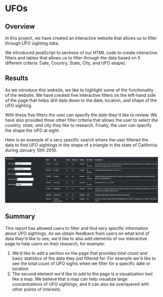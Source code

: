 # UFOs

## Overview

In this project, we have created an interactive website that allows us to filter through UFO sighting data. 

We introduced javaScript to sections of our HTML code to create interactive filters and tables that allows us to filter through the data based on 5 different criteria: Date, Country, State, City, and UFO shape). 

## Results

As we introduce this website, we like to highlight some of the functionality of the website. We have created five interactive filters on the left-hand side of the page that helps drill data down to the date, location, and shape of the UFO sighting.

With these five filters the user can specify the *date* they'd like to review. We have also provided three other filter criteria that allows the user to select the *country, state, and city* they like to research. Finally, the user can specify the shape the UFO at sight. 

Here is an example of a very specific search where the user filtered the data to find UFO sightings in the shape of a triangle in the state of California during January 10th 2010. 

![image](https://github.com/ejyongc/UFOs/blob/main/Filtered%20Table%20Data.png)

## Summary

This report has allowed users to filter and find very specific information about UFO sightings. As we obtain feedback from users on what kind of data they'd like to see, we'd like to also add elements of our interactive page to help users on their research, for example: 

1. We'd like to add a section on the page that provides total count and basic statistics of the data they just filtered for. For example we'd like to see the total count of UFO sights when we filter for a specific date or location. 
2. The second element we'd like to add to the page is a visualization tool like a map. We believe that a map can help visualize large concentrations of UFO sightings, and it can also be overlayered with other points of interests.


